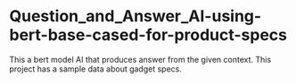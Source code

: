 # Question_and_Answer_AI-using-bert-base-cased-for-product-specs
This a bert model AI that produces answer from the given context. This project has a sample data about gadget specs.
